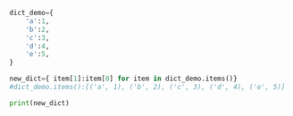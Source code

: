 
<BlogInfo id="1102" title="3.字典推导式" author="白日梦想猿" pv=0 read_times=0 pre_cost_time=0分10秒 category="进阶语法" tag_list="['进阶语法']" create_time="2021.11.08 15:17:29" update_time="2021.11.08 15:19:31" />

```python
dict_demo={
    'a':1,
    'b':2,
    'c':3,
    'd':4,
    'e':5,
}

new_dict={ item[1]:item[0] for item in dict_demo.items()}
#dict_demo.items():[('a', 1), ('b', 2), ('c', 3), ('d', 4), ('e', 5)]

print(new_dict)
```
